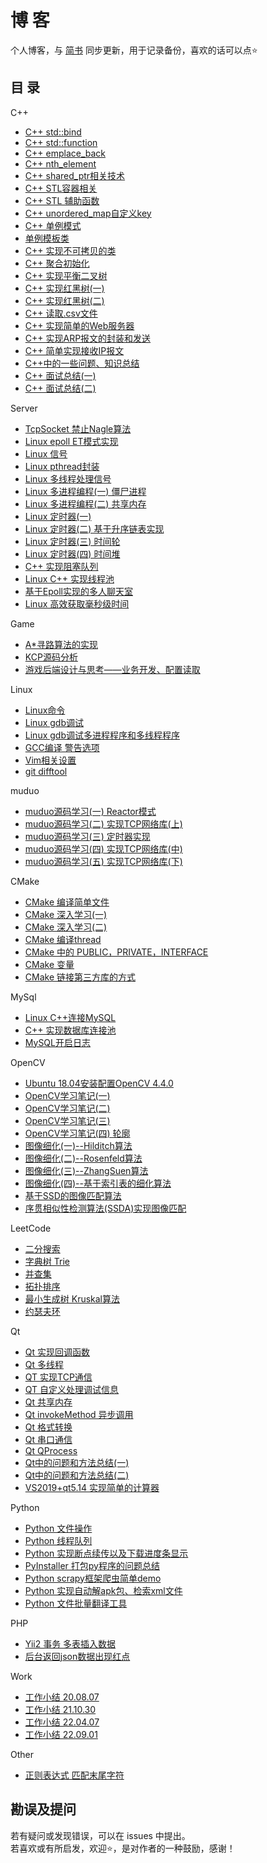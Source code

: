 # 博 客
个人博客，与 [简书](https://www.jianshu.com/u/7292e231d5f9) 同步更新，用于记录备份，喜欢的话可以点⭐

## 目 录
C++
- [C++ std::bind](./C++/C++%20bind.md)
- [C++ std::function](./C++/C++%20function.md)
- [C++ emplace_back](./C++/C++%20emplace_back.md)
- [C++ nth_element](./C++/C++%20nth_element.md)
- [C++ shared_ptr相关技术](./C++/C++%20shared_ptr相关技术.md)
- [C++ STL容器相关](./C++/C++%20STL容器相关.md)
- [C++ STL 辅助函数](./C++/C++%20STL%20辅助函数.md)
- [C++ unordered_map自定义key](./C++/C++%20unordered_map自定义key.md)
- [C++ 单例模式](./C++/C++%20单例模式.md)
- [单例模板类](./C++/单例模板类.md)
- [C++ 实现不可拷贝的类](./C++/C++%20实现不可拷贝的类.md)
- [C++ 聚合初始化](./C++/C++%20聚合初始化.md)
- [C++ 实现平衡二叉树](./C++/C++%20实现平衡二叉树.md)
- [C++ 实现红黑树(一)](./C++/C++%20实现红黑树(一).md)
- [C++ 实现红黑树(二)](./C++/C++%20实现红黑树(二).md)
- [C++ 读取.csv文件](./C++/C++%20读取.csv文件.md)
- [C++ 实现简单的Web服务器](./C++/C++%20实现简单的Web服务器.md)
- [C++ 实现ARP报文的封装和发送](./C++/C++%20实现ARP报文的封装和发送.md)
- [C++ 简单实现接收IP报文](./C++/C++%20简单实现接收IP报文.md)
- [C++中的一些问题、知识总结](./C++/C++中的一些问题、知识总结.md)
- [C++ 面试总结(一)](./C++/C++%20面试总结(一).md)
- [C++ 面试总结(二)](./C++/C++%20面试总结(二).md)

Server
- [TcpSocket 禁止Nagle算法](./Server/TcpSocket%20禁止Nagle算法.md)
- [Linux epoll ET模式实现](./Server/Linux%20epoll%20ET模式实现.md)
- [Linux 信号](./Server/Linux%20信号.md)
- [Linux pthread封装](./Server/Linux%20pthread封装.md)
- [Linux 多线程处理信号](./Server/Linux%20多线程处理信号.md)
- [Linux 多进程编程(一) 僵尸进程](./Server/Linux%20多进程编程(一)%20僵尸进程.md)
- [Linux 多进程编程(二) 共享内存](./Server/Linux%20多进程编程(二)%20共享内存.md)
- [Linux 定时器(一)](./Server/Linux%20定时器(一).md)
- [Linux 定时器(二) 基于升序链表实现](./Server/Linux%20定时器(二)%20基于升序链表实现.md)
- [Linux 定时器(三) 时间轮](./Server/Linux%20定时器(三)%20时间轮.md)
- [Linux 定时器(四) 时间堆](./Server/Linux%20定时器(四)%20时间堆.md)
- [C++ 实现阻塞队列](./Server/C++%20实现阻塞队列.md)
- [Linux C++ 实现线程池](./Server/Linux%20C++%20实现线程池.md)
- [基于Epoll实现的多人聊天室](./Server/基于Epoll实现的多人聊天室.md)
- [Linux 高效获取毫秒级时间](./Server/Linux%20高效获取毫秒级时间.md)

Game
- [A*寻路算法的实现](./Game/A星寻路算法的实现.md)
- [KCP源码分析](./Game/KCP源码分析.md)
- [游戏后端设计与思考——业务开发、配置读取](./Game/游戏后端设计与思考——业务开发、配置读取.md)

Linux
- [Linux命令](./Linux/Linux命令.md)
- [Linux gdb调试](./Linux/Linux%20gdb调试.md)
- [Linux gdb调试多进程程序和多线程程序](./Linux/Linux%20gdb调试多进程程序和多线程程序.md)
- [GCC编译 警告选项](./Linux/GCC编译%20警告选项.md)
- [Vim相关设置](./Linux/Vim相关设置.md)
- [git difftool](./Linux/git%20difftool.md)

muduo
- [muduo源码学习(一) Reactor模式](./muduo/muduo源码学习(一)%20Reactor模式.md)
- [muduo源码学习(二)  实现TCP网络库(上)](./muduo/muduo源码学习(二)%20%20实现TCP网络库(上).md)
- [muduo源码学习(三) 定时器实现](./muduo/muduo源码学习(三)%20定时器实现.md)
- [muduo源码学习(四) 实现TCP网络库(中)](./muduo/muduo源码学习(四)%20实现TCP网络库(中).md)
- [muduo源码学习(五) 实现TCP网络库(下)](./muduo/muduo源码学习(五)%20实现TCP网络库(下).md)

CMake
- [CMake 编译简单文件](./CMake/CMake%20编译简单文件.md)
- [CMake 深入学习(一)](./CMake/CMake%20深入学习(一).md)
- [CMake 深入学习(二)](./CMake/CMake%20深入学习(二).md)
- [CMake 编译thread](./CMake/CMake%20编译thread.md)
- [CMake 中的 PUBLIC，PRIVATE，INTERFACE](./CMake/CMake%20中的%20PUBLIC，PRIVATE，INTERFACE.md)
- [CMake 变量](./CMake/CMake%20变量.md)
- [CMake 链接第三方库的方式](./CMake/CMake%20链接第三方库的方式.md)

MySql
- [Linux C++连接MySQL](./MySql/Linux%20C++连接MySQL.md)
- [C++ 实现数据库连接池](./MySql/C++%20实现数据库连接池.md)
- [MySQL开启日志](./MySql/MySQL开启日志.md)

OpenCV
- [Ubuntu 18.04安装配置OpenCV 4.4.0](./OpenCV/Ubuntu%2018.04安装配置OpenCV%204.4.0.md)
- [OpenCV学习笔记(一)](./OpenCV/OpenCV学习笔记(一).md)
- [OpenCV学习笔记(二)](./OpenCV/OpenCV学习笔记(二).md)
- [OpenCV学习笔记(三)](./OpenCV/OpenCV学习笔记(三).md)
- [OpenCV学习笔记(四) 轮廓](./OpenCV/OpenCV学习笔记(四)%20%20轮廓.md)
- [图像细化(一)--Hilditch算法](./OpenCV/图像细化(一)--Hilditch算法.md)
- [图像细化(二)--Rosenfeld算法](./OpenCV/图像细化(二)--Rosenfeld算法.md)
- [图像细化(三)--ZhangSuen算法](./OpenCV/图像细化(三)--ZhangSuen算法.md)
- [图像细化(四)--基于索引表的细化算法](./OpenCV/图像细化(四)--基于索引表的细化算法.md)
- [基于SSD的图像匹配算法](./OpenCV/基于SSD的图像匹配算法.md)
- [序贯相似性检测算法(SSDA)实现图像匹配](./OpenCV/序贯相似性检测算法(SSDA)实现图像匹配.md)

LeetCode
- [二分搜索](./LeetCode/二分搜索.md)
- [字典树 Trie](./LeetCode/字典树%20Trie.md)
- [并查集](./LeetCode/并查集.md)
- [拓扑排序](./LeetCode/拓扑排序.md)
- [最小生成树 Kruskal算法](./LeetCode/最小生成树%20Kruskal算法.md)
- [约瑟夫环](./LeetCode/约瑟夫环.md)

Qt
- [Qt 实现回调函数](./Qt/Qt%20实现回调函数.md)
- [Qt 多线程](./Qt/Qt%20多线程.md)
- [QT 实现TCP通信](./Qt/QT%20实现TCP通信.md)
- [QT 自定义处理调试信息](./Qt/QT%20自定义处理调试信息.md)
- [Qt 共享内存](./Qt/Qt%20共享内存.md)
- [Qt invokeMethod 异步调用](./Qt/Qt%20invokeMethod%20异步调用.md)
- [Qt 格式转换](./Qt/Qt%20格式转换.md)
- [Qt 串口通信](./Qt/Qt%20串口通信.md)
- [Qt QProcess](./Qt/Qt%20QProcess.md)
- [Qt中的问题和方法总结(一)](./Qt/Qt中的问题和方法总结(一).md)
- [Qt中的问题和方法总结(二)](./Qt/Qt中的问题和方法总结(二).md)
- [VS2019+qt5.14 实现简单的计算器](./Qt/VS2019+qt5.14%20实现简单的计算器.md)

Python
- [Python 文件操作](./Python/Python%20文件操作.md)
- [Python 线程队列](./Python/Python%20线程队列.md)
- [Python 实现断点续传以及下载进度条显示](./Python/Python%20实现断点续传以及下载进度条显示.md)
- [PyInstaller 打包py程序的问题总结](./Python/PyInstaller%20打包py程序的问题总结.md)
- [Python scrapy框架爬虫简单demo](./Python/Python%20scrapy框架爬虫简单demo.md)
- [Python 实现自动解apk包、检索xml文件](./Python/Python%20实现自动解apk包、检索xml文件.md)
- [Python 文件批量翻译工具](./Python/Python%20文件批量翻译工具.md)

PHP
- [Yii2 事务 多表插入数据](./PHP/Yii2%20事务%20%20多表插入数据.md)
- [后台返回json数据出现红点](./PHP/后台返回json数据出现红点.md)

Work
- [工作小结 20.08.07](./Work/工作小结%2020.08.07.md)
- [工作小结 21.10.30](./Work/工作小结%2021.10.30.md)
- [工作小结 22.04.07](./Work/工作小结%2022.04.07.md)
- [工作小结 22.09.01](./Work/工作小结%2022.09.01.md)

Other
- [正则表达式 匹配末尾字符](./Other/正则表达式%20匹配末尾字符.md)

## 勘误及提问
若有疑问或发现错误，可以在 issues 中提出。  
若喜欢或有所启发，欢迎⭐，是对作者的一种鼓励，感谢！
